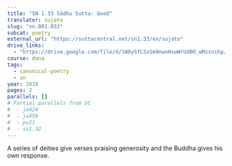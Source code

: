 ```yaml
---
title: "SN 1.33 Sādhu Sutta: Good"
translator: sujato
slug: "sn.001.033"
subcat: poetry
external_url: "https://suttacentral.net/sn1.33/en/sujato"
drive_links:
  - "https://drive.google.com/file/d/1W0ySfLSxSm9nwxHswWrUdBO_wMssnihp/view?usp=drivesdk"
course: dana
tags:
  - canonical-poetry
  - sn
year: 2018
pages: 2
parallels: []
# Partial parallels from SC
#  - ja424
#  - ja450
#  - pv21
#  - sn1.32
---
```


A series of deities give verses praising generosity and the Buddha gives his own response.
